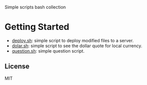 Simple scripts bash collection

# Getting Started

* [deploy.sh](https://github.com/erickferreir4/bash-scripts/blob/master/scripts/deploy.sh): simple script to deploy modified files to a server.
* [dolar.sh](https://github.com/erickferreir4/bash-scripts/blob/master/scripts/dolar.sh): simple script to see the dollar quote for local currency.
* [question.sh](https://github.com/erickferreir4/bash-scripts/blob/master/scripts/question.sh): simple question script.



## License

MIT
